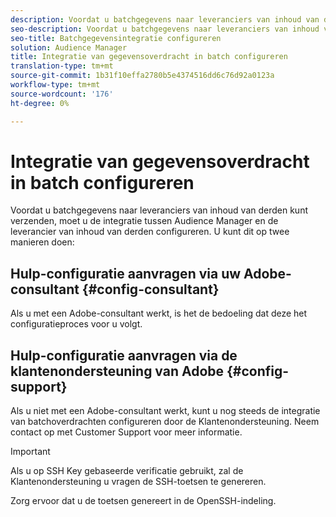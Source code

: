 ```yaml
---
description: Voordat u batchgegevens naar leveranciers van inhoud van derden kunt verzenden, moet u de integratie tussen Audience Manager en de leverancier van inhoud van derden configureren.
seo-description: Voordat u batchgegevens naar leveranciers van inhoud van derden kunt verzenden, moet u de integratie tussen Audience Manager en de leverancier van inhoud van derden configureren.
seo-title: Batchgegevensintegratie configureren
solution: Audience Manager
title: Integratie van gegevensoverdracht in batch configureren
translation-type: tm+mt
source-git-commit: 1b31f10effa2780b5e4374516dd6c76d92a0123a
workflow-type: tm+mt
source-wordcount: '176'
ht-degree: 0%

---
```



# Integratie van gegevensoverdracht in batch configureren

Voordat u batchgegevens naar leveranciers van inhoud van derden kunt verzenden, moet u de integratie tussen Audience Manager en de leverancier van inhoud van derden configureren. U kunt dit op twee manieren doen:

## Hulp-configuratie aanvragen via uw Adobe-consultant {#config-consultant}

Als u met een Adobe-consultant werkt, is het de bedoeling dat deze het configuratieproces voor u volgt.

## Hulp-configuratie aanvragen via de klantenondersteuning van Adobe {#config-support}

Als u niet met een Adobe-consultant werkt, kunt u nog steeds de integratie van batchoverdrachten configureren door de Klantenondersteuning. Neem contact op met Customer Support voor meer informatie.

>[!IMPORTANT]
>
>Als u op SSH Key gebaseerde verificatie gebruikt, zal de Klantenondersteuning u vragen de SSH-toetsen te genereren.
>
> Zorg ervoor dat u de toetsen genereert in de OpenSSH-indeling.